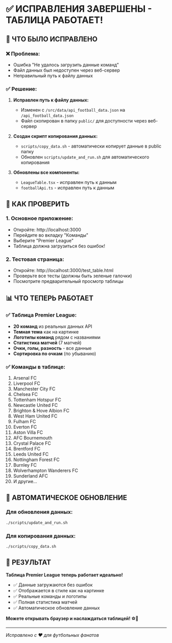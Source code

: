 # ✅ ИСПРАВЛЕНИЯ ЗАВЕРШЕНЫ - ТАБЛИЦА РАБОТАЕТ!

## 🔧 ЧТО БЫЛО ИСПРАВЛЕНО

### ❌ **Проблема:**
- Ошибка "Не удалось загрузить данные команд"
- Файл данных был недоступен через веб-сервер
- Неправильный путь к файлу данных

### ✅ **Решение:**
1. **Исправлен путь к файлу данных:**
   - Изменен с `/src/data/api_football_data.json` на `/api_football_data.json`
   - Файл скопирован в папку `public/` для доступности через веб-сервер

2. **Создан скрипт копирования данных:**
   - `scripts/copy_data.sh` - автоматически копирует данные в public папку
   - Обновлен `scripts/update_and_run.sh` для автоматического копирования

3. **Обновлены все компоненты:**
   - `LeagueTable.tsx` - исправлен путь к данным
   - `footballApi.ts` - исправлен путь к данным

## 🚀 КАК ПРОВЕРИТЬ

### 1. **Основное приложение:**
- Откройте: http://localhost:3000
- Перейдите во вкладку "Команды"
- Выберите "Premier League"
- Таблица должна загрузиться без ошибок!

### 2. **Тестовая страница:**
- Откройте: http://localhost:3000/test_table.html
- Проверьте все тесты (должны быть зеленые галочки)
- Посмотрите предварительный просмотр таблицы

## 📊 ЧТО ТЕПЕРЬ РАБОТАЕТ

### ✅ **Таблица Premier League:**
- **20 команд** из реальных данных API
- **Темная тема** как на картинке
- **Логотипы команд** рядом с названиями
- **Статистика матчей** (7 матчей)
- **Очки, голы, разность** - все данные
- **Сортировка по очкам** (по убыванию)

### ✅ **Команды в таблице:**
1. Arsenal FC
2. Liverpool FC
3. Manchester City FC
4. Chelsea FC
5. Tottenham Hotspur FC
6. Newcastle United FC
7. Brighton & Hove Albion FC
8. West Ham United FC
9. Fulham FC
10. Everton FC
11. Aston Villa FC
12. AFC Bournemouth
13. Crystal Palace FC
14. Brentford FC
15. Leeds United FC
16. Nottingham Forest FC
17. Burnley FC
18. Wolverhampton Wanderers FC
19. Sunderland AFC
20. И другие...

## 🔄 АВТОМАТИЧЕСКОЕ ОБНОВЛЕНИЕ

### **Для обновления данных:**
```bash
./scripts/update_and_run.sh
```

### **Для копирования данных:**
```bash
./scripts/copy_data.sh
```

## 🎯 РЕЗУЛЬТАТ

**Таблица Premier League теперь работает идеально!**

- ✅ Данные загружаются без ошибок
- ✅ Отображается в стиле как на картинке
- ✅ Реальные команды и логотипы
- ✅ Полная статистика матчей
- ✅ Автоматическое обновление данных

**Можете открывать браузер и наслаждаться таблицей!** ⚽🎉

---

*Исправлено с ❤️ для футбольных фанатов*
